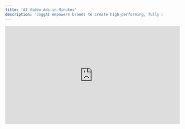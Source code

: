 ```yaml
---
title: 'AI Video Ads in Minutes'
description: 'JoggAI empowers brands to create high-performing, fully automated AI video ads. Turn any product link into a high-converting video ad in just minutes. From auto-generating product photo shoots to creating stunning avatar-led UGC explainers, every video is powered by cutting-edge AI video models. Whether you’re showcasing a physical item or a digital service, you can instantly produce multilingual, platform-ready content.'
---
```

<iframe width="560" height="315" src="https://www.youtube.com/embed/Ocop1x9VBTw" title="YouTube video player" frameborder="0" allow="accelerometer; autoplay; clipboard-write; encrypted-media; gyroscope; picture-in-picture; web-share" referrerpolicy="strict-origin-when-cross-origin" allowfullscreen></iframe>